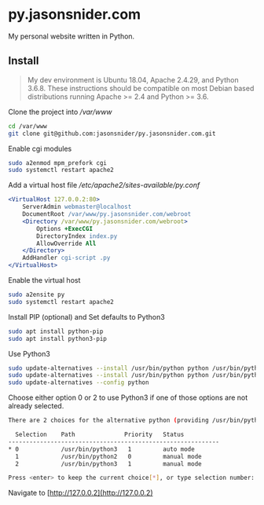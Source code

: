 # py.jasonsnider.com
My personal website written in Python.


## Install

> My dev environment is Ubuntu 18.04, Apache 2.4.29, and Python 3.6.8.
> These instructions should be compatible on most Debian based distributions 
> running Apache >= 2.4 and Python >= 3.6.

Clone the project into */var/www*
```sh
cd /var/www
git clone git@github.com:jasonsnider/py.jasonsnider.com.git
```

Enable cgi modules
```sh
sudo a2enmod mpm_prefork cgi
sudo systemctl restart apache2
```

Add a virtual host file
*/etc/apache2/sites-available/py.conf*
```apache
<VirtualHost 127.0.0.2:80>
    ServerAdmin webmaster@localhost
    DocumentRoot /var/www/py.jasonsnider.com/webroot
    <Directory /var/www/py.jasonsnider.com/webroot>
        Options +ExecCGI
        DirectoryIndex index.py
        AllowOverride All
    </Directory>
    AddHandler cgi-script .py
</VirtualHost>
```

Enable the virtual host
```sh
sudo a2ensite py
sudo systemctl restart apache2
```

Install PIP (optional) and Set defaults to Python3
```sh
sudo apt install python-pip
sudo apt install python3-pip
```

Use Python3
```sh
sudo update-alternatives --install /usr/bin/python python /usr/bin/python2 0
sudo update-alternatives --install /usr/bin/python python /usr/bin/python3 1
sudo update-alternatives --config python
```

Choose either option 0 or 2 to use Python3 if one of those options are not
already selected.

```sh
There are 2 choices for the alternative python (providing /usr/bin/python).

  Selection    Path              Priority   Status
------------------------------------------------------------
* 0            /usr/bin/python3   1         auto mode
  1            /usr/bin/python2   0         manual mode
  2            /usr/bin/python3   1         manual mode

Press <enter> to keep the current choice[*], or type selection number: 0
```

Navigate to [http://127.0.0.2](http://127.0.0.2)
